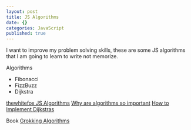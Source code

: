 ```yaml
---
layout: post
title: JS Algorithms
date: {}
categories: JavaScript
published: true
---
```

I want to improve my problem solving skills, these are some JS algorithms that I am going to learn to write not memorize.

Algorithms
- Fibonacci
- FizzBuzz
- Dijkstra

[thewhitefox JS Algorithms](http://thewhitefox.github.io/Algorithms-JS/)
[Why are algorithms so important](https://www.quora.com/Why-are-algorithms-so-important)
[How to Implement Dijkstras](https://hackernoon.com/how-to-implement-dijkstras-algorithm-in-javascript-abdfd1702d04)

Book
[Grokking Algorithms](https://www.manning.com/books/grokking-algorithms)



